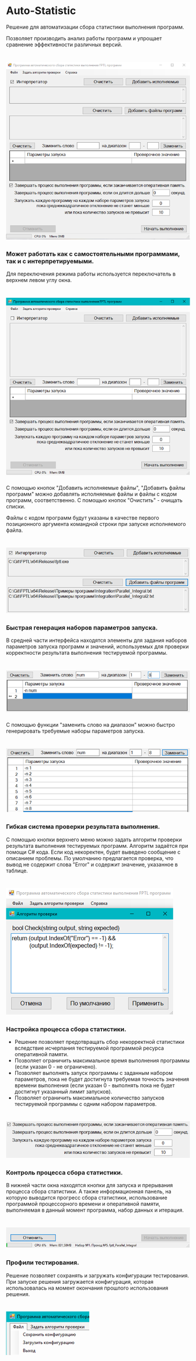 # Auto-Statistic
Решение для автоматизации сбора статистики выполнения программ.

Позволяет производить анализ работы программ и упрощает сравнение эффективности различных версий.

# ![Main](https://raw.githubusercontent.com/Zumisha/Auto-Statistic/master/images/Main.png)

### Может работать как с самостоятельными программами, так и с интерпретируемыми.
Для переключения режима работы используется переключатель в верхнем левом углу окна.

# ![Main2](https://raw.githubusercontent.com/Zumisha/Auto-Statistic/master/images/Main2.png)

С помощью кнопок "Добавить исполняемые файлы", "Добавить файлы программ" можно добавлять исполняемые файлы и файлы с кодом программ, соответственно. С помощью кнопок "Очистить" - очищать списки. 

Файлы с кодом программ будут указаны в качестве первого позиционного аргумента командной строки при запуске исполняемого файла.

# ![Interpreter](https://raw.githubusercontent.com/Zumisha/Auto-Statistic/master/images/Interpreter.png)

### Быстрая генерация наборов параметров запуска.
В средней части интерфейса находятся элементы для задания наборов параметров запуска программ и значений, используемых для проверки корректности результата выполнения тестируемой программы.

# ![Replace](https://raw.githubusercontent.com/Zumisha/Auto-Statistic/master/images/Replace.png)

С помощью функции "заменить слово на диапазон" можно быстро генерировать требуемые наборы параметров запуска.

# ![ReplaceResult](https://raw.githubusercontent.com/Zumisha/Auto-Statistic/master/images/ReplaceResult.png)

### Гибкая система проверки результата выполнения.
С помощью кнопки верхнего меню можно задать алгоритм проверки результата выполнения тестируемых программ.
Алгоритм задаётся при помощи C# кода. Если код некоректен, будет выведено сообщение с описанием проблемы.
По умолчанию предлагается проверка, что вывод не содержит слова "Error" и содержит значение, указанное в таблице.

# ![CheckAlg](https://raw.githubusercontent.com/Zumisha/Auto-Statistic/master/images/CheckAlg.png)

### Настройка процесса сбора статистики.
* Решение позволяет предотвращать сбор некорректной статистики вследствие исчерпания тестируемой программой ресурса оперативной памяти.
* Позволяет ограничить максимальное время выполнения программы (если указан 0 - не ограничено).
* Позволяет выполнять запуск программы с заданным набором параметров, пока не будет достигнута требуемая точность значения времени выполнения (если указан 0 - выполнять пока не будет достигнут указанный лимит запусков).
* Позволяет ограничить максимальное количество запусков тестируемой программы с одним набором параметров.

# ![Restricts](https://raw.githubusercontent.com/Zumisha/Auto-Statistic/master/images/Restricts.png)

### Контроль процесса сбора статистики.
В нижней части окна находятся кнопки для запуска и прерывания процесса сбора статистики.
А также информационная панель, на которую выводится прогресс сбора статистики, использование программой процессорного времени и оперативной памяти, выполняемая в данный момент программа, набор данных и итерация.

# ![Status](https://raw.githubusercontent.com/Zumisha/Auto-Statistic/master/images/Status.png)

### Профили тестирования.
Решение позволяет сохранять и загружать конфигурации тестирования.
При запуске решения загружается конфигурация, которая использовалась на момент окончания прошлого использования решения.

# ![Save](https://raw.githubusercontent.com/Zumisha/Auto-Statistic/master/images/Save.png)
